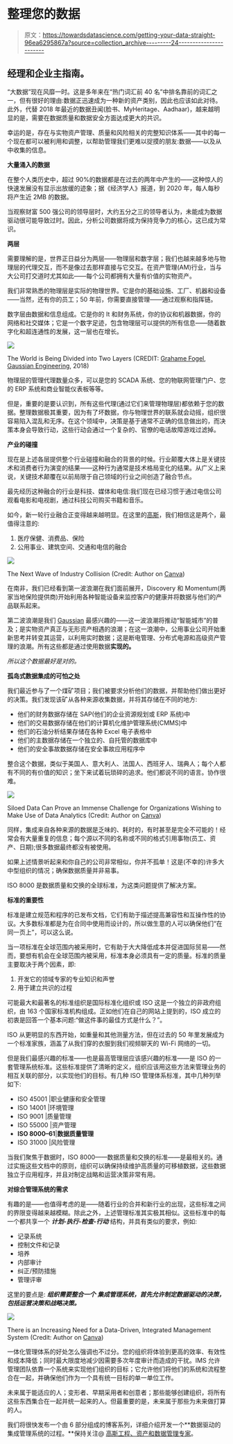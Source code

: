 # 整理您的数据

> 原文：<https://towardsdatascience.com/getting-your-data-straight-96ea6295867a?source=collection_archive---------24----------------------->

## 经理和企业主指南。

“大数据”现在风靡一时。这是多年来在“热门词汇前 40 名”中排名靠前的词汇之一，但有很好的理由:数据正迅速成为一种新的资产类别，因此也应该如此对待。此外，代替 2018 年最近的数据丑闻(脸书、MyHeritage、Aadhaar)，越来越明显的是，需要在数据质量和数据安全方面达成更大的共识。

幸运的是，存在与实物资产管理、质量和风险相关的完整知识体系——其中的每一个现在都可以被利用和调整，以帮助管理我们更难以捉摸的朋友:数据——以及从中收集的信息。

**大量涌入的数据**

在整个人类历史中，超过 90%的数据都是在过去的两年中产生的——这种惊人的快速发展没有显示出放缓的迹象；据《经济学人》报道，到 2020 年，每人每秒将产生近 2MB 的数据。

当观察财富 500 强公司的领导层时，大约五分之三的领导者认为，未能成为数据驱动很可能导致过时。因此，分析公司数据将成为保持竞争力的核心，这已成为常识。

**两层**

需要理解的是，世界正日益分为两层——物理层和数字层；我们也越来越多地与物理层的代理交互，而不是像过去那样直接与它交互。在资产管理(AM)行业，当与大公司打交道时尤其如此——每个公司都拥有大量有价值的实物资产。

我们非常熟悉的物理层是实际的物理世界。它是你的基础设施、工厂、机器和设备——当然，还有你的员工；50 年前，你需要直接管理——通过观察和指挥链。

数字层由数据和信息组成。它是你的 It 和财务系统，你的协议和机器数据，你的网络和社交媒体；它是一个数字足迹，包含物理层可以提供的所有信息——随着数字化和超连通性的发展，这一层也在增长。

![](img/9e586d6281d7f7092e360c0664695105.png)

The World is Being Divided into Two Layers (CREDIT: [Grahame Fogel](https://www.linkedin.com/in/grahame-fogel-70b3361?miniProfileUrn=urn%3Ali%3Afs_miniProfile%3AACoAAAA6E3sBD1y_Jm8QO6r-c8G8xW4m4DXd4BI&lipi=urn%3Ali%3Apage%3Ad_flagship3_search_srp_all%3BmAkUyNlQSCm38AO9TglVZw%3D%3D), [Gaussian Engineering](http://gauseng.com), 2018)

物理层的管理代理数量众多，可以是您的 SCADA 系统、您的物联网管理门户、您的 ERP 系统和商业智能仪表板等等。

但是，重要的是要认识到，所有这些代理(通过它们来管理物理层)都依赖于您的数据。整理数据极其重要，因为有了坏数据，你与物理世界的联系就会动摇，组织很容易陷入混乱和无序。在这个领域中，决策是基于通常不正确的信息做出的，而决策本身会导致行动，这些行动会通过一个复杂的、官僚的电话故障游戏过滤掉。

**产业的碰撞**

现在是上述各层提供整个行业碰撞和融合的背景的时候。行业颠覆大体上是关键技术和消费者行为演变的结果——这种行为通常是技术格局变化的结果。从广义上来说，关键技术颠覆在以前局限于自己领域的行业之间创造了融合节点。

最先经历这种融合的行业是科技、媒体和电信:我们现在已经习惯于通过电信公司观看电影和电视剧，通过科技公司购买书籍和音乐。

如今，新一轮行业融合正变得越来越明显。在这里的[高斯](http://www.gauseng.com)，我们相信这是两个，最值得注意的:

1.  医疗保健、消费品、保险
2.  公用事业、建筑空间、交通和电信的融合

![](img/a9160ab6219997c47c0eca364dc79761.png)

The Next Wave of Industry Collision (Credit: Author on [Canva](http://canva.com))

在南非，我们已经看到第一波浪潮在我们面前展开，Discovery 和 Momentum(两家当地保险提供商)开始利用各种智能设备来监控客户的健康并将数据与他们的产品联系起来。

第二波浪潮是我们 [Gaussian](http://www.gauseng.com) 最感兴趣的——这一波浪潮将推动“智能城市”的普及；是实物资产真正与无形资产相遇的浪潮；在这一浪潮中，公用事业公司开始重新思考并转变其运营，以利用实时数据；这是断电管理、分布式电源和高级资产管理的浪潮。所有这些都是通过使用数据**实现的。**

*所以这个数据最好是对的。*

**孤岛式数据集成的可怕之处**

我们最近参与了一个煤矿项目；我们被要求分析他们的数据，并帮助他们做出更好的决策。我们发现该矿从各种来源收集数据，并将其存储在不同的地方:

*   他们的财务数据存储在 SAP(他们的企业资源规划或 ERP 系统)中
*   他们的交易数据存储在他们的计算机化维护管理系统(CMMS)中
*   他们的石油分析结果存储在各种 Excel 电子表格中
*   他们的主数据存储在一个独立的、自托管的数据库中
*   他们的安全事故数据存储在安全事故应用程序中

整合这个数据，类似于美国人、意大利人、法国人、西班牙人、瑞典人；每个人都有不同的有价值的知识；坐下来试着玩琐碎的追求。他们都说不同的语言。协作很难。

![](img/830ded9d78b1c0c3ecd7fd188f6c9dae.png)

Siloed Data Can Prove an Immense Challenge for Organizations Wishing to Make Use of Data Analytics (Credit: Author on [Canva](http://canva.com))

同样，集成来自各种来源的数据是乏味的、耗时的，有时甚至是完全不可能的！经常会有大量重复的信息；每个源以不同的名称或不同的格式引用事物(员工、资产、日期);很多数据最终都没有被使用。

如果上述情景听起来和你自己的公司非常相似，你并不孤单！这是(不幸的)许多大中型组织的情况；确保数据质量并非易事。

ISO 8000 是数据质量和交换的全球标准，为这类问题提供了解决方案。

**标准的重要性**

标准是建立规范和程序的已发布文档，它们有助于描述提高兼容性和互操作性的协议。大多数标准都是为在合同中使用而设计的，所以做生意的人可以确保他们“在同一页上”，可以这么说。

当一项标准在全球范围内被采用时，它有助于大大降低成本并促进国际贸易——然而，要想有机会在全球范围内被采用，标准本身必须具有一定的质量。标准的质量主要取决于两个因素，即:

1.  开发它的领域专家的专业知识和声誉
2.  用于建立共识的过程

可能最大和最著名的标准组织是国际标准化组织或 ISO 这是一个独立的非政府组织，由 163 个国家标准机构组成。正如他们在自己的网站上提到的，ISO 成立的初衷是回答一个基本问题:“做这件事的最佳方式是什么？”。

ISO 从更明显的东西开始，如重量和其他测量方法，但在过去的 50 年里发展成为一个标准家族，涵盖了从我们穿的衣服到我们视频聊天的 Wi-Fi 网络的一切。

但是我们最感兴趣的标准——也是最高管理层应该感兴趣的标准——是 ISO 的一套管理系统标准。这些标准提供了清晰的定义，组织应该用这些方法来管理业务的相互关联的部分，以实现他们的目标。有几种 ISO 管理体系标准，其中几种列举如下:

*   ISO 45001 |职业健康和安全管理
*   ISO 14001 |环境管理
*   ISO 9001 |质量管理
*   ISO 55000 |资产管理
*   **ISO 8000–61**|**数据质量管理**
*   ISO 31000 |风险管理

当我们聚焦于数据时，ISO 8000——数据质量和交换的标准——是最相关的。通过实施这些文档中的原则，组织可以确保持续维护高质量的可移植数据，这些数据独立于应用程序，并且对制定战略和运营决策非常有用。

**对综合管理系统的需求**

有趣的是——也值得考虑的是——随着行业的合并和新行业的出现，这些标准之间的界限变得越来越模糊。除此之外，上述管理标准其实极其相似。这些标准中的每一个都共享一个 ***计划-执行-检查-行动*** 结构，并具有类似的要求，例如:

*   记录系统
*   控制文件和记录
*   培养
*   内部审计
*   纠正/预防措施
*   管理评审

这里的要点是: ***组织需要整合一个*** ***集成管理系统，首先允许制定数据驱动的决策，包括运营决策和战略决策。***

![](img/4cc6a7eae0635f5839c3b9dde61de498.png)

There is an Increasing Need for a Data-Driven, Integrated Management System (Credit: Author on [Canva](http://canva.com))

一体化管理体系的好处怎么强调也不过分。您的组织将体验到更高的效率、有效性和成本降低；同时最大限度地减少因需要多次年度审计而造成的干扰。IMS 允许管理团队依靠一个系统来实现他们组织的目标；它允许他们将他们的系统和流程整合在一起，并确保他们作为一个具有统一目标的单一单位工作。

未来属于能适应的人；变形者、早期采用者和创意者；那些能够创建组织，将所有这些东西集合在一起并统一起来的人。但最重要的是，未来属于那些为未来做打算的人。

我们将很快发布一个由 6 部分组成的博客系列，详细介绍开发一个**数据驱动的集成管理系统的过程。**保持关注@ [高斯工程、资产和数据管理专家](http://www.gauseng.com)。
